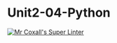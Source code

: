 # Unit2-04-Python
[![Mr Coxall's Super Linter](https://github.com/ICS3U-Programming-LiaD/workflows/Mr%20Coxall's%20Super%20Linter/badge.svg)](https://github.com/ICS3U-Programming-LiaD/actions/)

